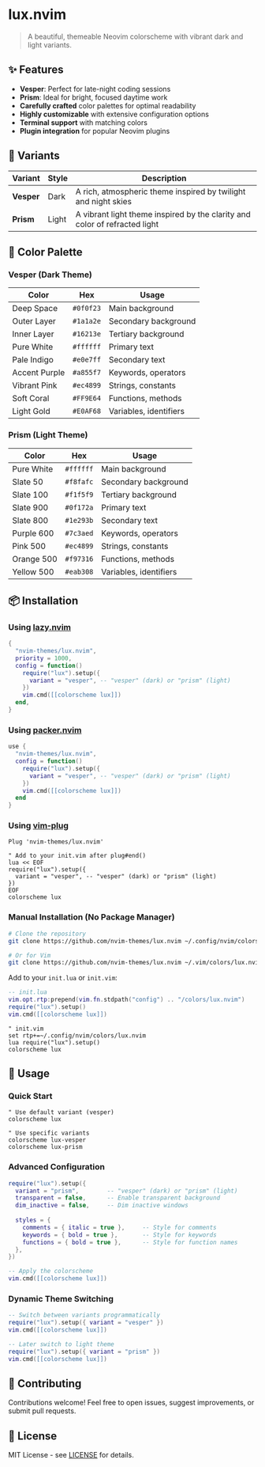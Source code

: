 # lux.nvim

> A beautiful, themeable Neovim colorscheme with vibrant dark and light variants.

## ✨ Features

- **Vesper**: Perfect for late-night coding sessions
- **Prism**: Ideal for bright, focused daytime work
- **Carefully crafted** color palettes for optimal readability
- **Highly customizable** with extensive configuration options
- **Terminal support** with matching colors
- **Plugin integration** for popular Neovim plugins

## 🎨 Variants

| Variant | Style | Description |
|---------|-------|-------------|
| **Vesper** | Dark | A rich, atmospheric theme inspired by twilight and night skies |
| **Prism** | Light | A vibrant light theme inspired by the clarity and color of refracted light |

## 🌈 Color Palette

### Vesper (Dark Theme)
| Color | Hex | Usage |
|-------|-----|-------|
| Deep Space | `#0f0f23` | Main background |
| Outer Layer | `#1a1a2e` | Secondary background |
| Inner Layer | `#16213e` | Tertiary background |
| Pure White | `#ffffff` | Primary text |
| Pale Indigo | `#e0e7ff` | Secondary text |
| Accent Purple | `#a855f7` | Keywords, operators |
| Vibrant Pink | `#ec4899` | Strings, constants |
| Soft Coral | `#FF9E64` | Functions, methods |
| Light Gold | `#E0AF68` | Variables, identifiers |

### Prism (Light Theme)
| Color | Hex | Usage |
|-------|-----|-------|
| Pure White | `#ffffff` | Main background |
| Slate 50 | `#f8fafc` | Secondary background |
| Slate 100 | `#f1f5f9` | Tertiary background |
| Slate 900 | `#0f172a` | Primary text |
| Slate 800 | `#1e293b` | Secondary text |
| Purple 600 | `#7c3aed` | Keywords, operators |
| Pink 500 | `#ec4899` | Strings, constants |
| Orange 500 | `#f97316` | Functions, methods |
| Yellow 500 | `#eab308` | Variables, identifiers |

## 📦 Installation

### Using [lazy.nvim](https://github.com/folke/lazy.nvim)
```lua
{
  "nvim-themes/lux.nvim",
  priority = 1000,
  config = function()
    require("lux").setup({
      variant = "vesper", -- "vesper" (dark) or "prism" (light)
    })
    vim.cmd([[colorscheme lux]])
  end,
}
```

### Using [packer.nvim](https://github.com/wbthomason/packer.nvim)
```lua
use {
  "nvim-themes/lux.nvim",
  config = function()
    require("lux").setup({
      variant = "vesper", -- "vesper" (dark) or "prism" (light)
    })
    vim.cmd([[colorscheme lux]])
  end
}
```

### Using [vim-plug](https://github.com/junegunn/vim-plug)
```vim
Plug 'nvim-themes/lux.nvim'

" Add to your init.vim after plug#end()
lua << EOF
require("lux").setup({
  variant = "vesper", -- "vesper" (dark) or "prism" (light)
})
EOF
colorscheme lux
```

### Manual Installation (No Package Manager)
```bash
# Clone the repository
git clone https://github.com/nvim-themes/lux.nvim ~/.config/nvim/colors/lux.nvim

# Or for Vim
git clone https://github.com/nvim-themes/lux.nvim ~/.vim/colors/lux.nvim
```

Add to your `init.lua` or `init.vim`:
```lua
-- init.lua
vim.opt.rtp:prepend(vim.fn.stdpath("config") .. "/colors/lux.nvim")
require("lux").setup()
vim.cmd([[colorscheme lux]])
```

```vim
" init.vim
set rtp+=~/.config/nvim/colors/lux.nvim
lua require("lux").setup()
colorscheme lux
```

## 🚀 Usage

### Quick Start
```vim
" Use default variant (vesper)
colorscheme lux

" Use specific variants
colorscheme lux-vesper
colorscheme lux-prism
```

### Advanced Configuration
```lua
require("lux").setup({
  variant = "prism",        -- "vesper" (dark) or "prism" (light)
  transparent = false,      -- Enable transparent background
  dim_inactive = false,     -- Dim inactive windows
  
  styles = {
    comments = { italic = true },     -- Style for comments
    keywords = { bold = true },       -- Style for keywords
    functions = { bold = true },      -- Style for function names
  },
})

-- Apply the colorscheme
vim.cmd([[colorscheme lux]])
```

### Dynamic Theme Switching
```lua
-- Switch between variants programmatically
require("lux").setup({ variant = "vesper" })
vim.cmd([[colorscheme lux]])

-- Later switch to light theme
require("lux").setup({ variant = "prism" })
vim.cmd([[colorscheme lux]])
```

## 🤝 Contributing

Contributions welcome! Feel free to open issues, suggest improvements, or submit pull requests.

## 🪪 License

MIT License - see [LICENSE](LICENSE) for details.
